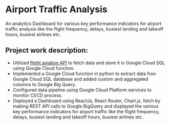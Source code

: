# Airport Traffic Analysis

An analytics Dashboard for various key performance indicators for airport traffic analysis like the flight frequency, delays, busiest landing and takeoff hours, busiest airlines etc.

## Project work description:

- Utilized [flight aviation API](https://aviationstack.com/documentation) to fetch data and store it in Google Cloud SQL using Google Cloud function.
- Implemented a Google Cloud function in python to extract data fron Google Cloud SQL database and added custom and aggregated columns to Google Big Query.
- Configured data pipeline using Google Cloud Platform services to monitor CI/CD process.
- Deployed a Dashboard using ReactJs, React Router, Chart.js, fetch by making REST API calls to Google BigQuery and displayed the various key performance indicators for airport traffic like the flight frequency, delays, busiest landing and takeoff hours, busiest airlines etc.
